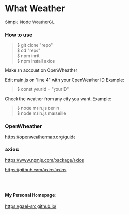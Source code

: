 # What Weather

Simple Node WeatherCLI 

### How to use 

> $ git clone "repo" <br>
> $ cd "repo" <br>
> $ npm innit <br>
> $ npm install axios <br>

Make an account on OpenWheather

Edit main.js on "line 4" with your OpenWeather ID
Example:

> $ const yourId = "yourID" <br>

Check the weather from any city you want.
Example:

> $ node main.js berlin <br>
> $ node main.js marseille <br>

### OpenWheather

https://openweathermap.org/guide

### axios:

https://www.npmjs.com/package/axios

https://github.com/axios/axios


</br>
</br>

#### My Personal Homepage:

https://gael-src.github.io/
